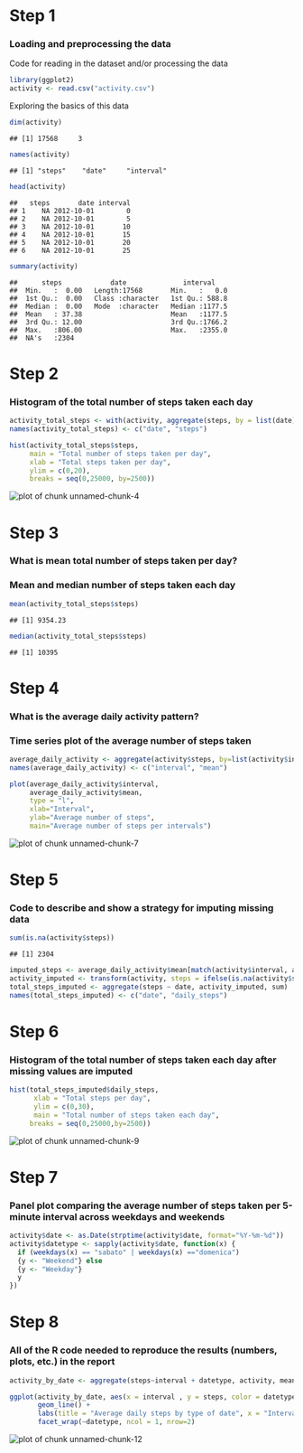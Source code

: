 # Step 1
### Loading and preprocessing the data
Code for reading in the dataset and/or processing the data

```r
library(ggplot2)
activity <- read.csv("activity.csv")
```
Exploring the basics of this data

```r
dim(activity)
```

```
## [1] 17568     3
```

```r
names(activity)
```

```
## [1] "steps"    "date"     "interval"
```

```r
head(activity)
```

```
##   steps       date interval
## 1    NA 2012-10-01        0
## 2    NA 2012-10-01        5
## 3    NA 2012-10-01       10
## 4    NA 2012-10-01       15
## 5    NA 2012-10-01       20
## 6    NA 2012-10-01       25
```

```r
summary(activity)
```

```
##      steps            date              interval     
##  Min.   :  0.00   Length:17568       Min.   :   0.0  
##  1st Qu.:  0.00   Class :character   1st Qu.: 588.8  
##  Median :  0.00   Mode  :character   Median :1177.5  
##  Mean   : 37.38                      Mean   :1177.5  
##  3rd Qu.: 12.00                      3rd Qu.:1766.2  
##  Max.   :806.00                      Max.   :2355.0  
##  NA's   :2304
```
# Step 2
### Histogram of the total number of steps taken each day

```r
activity_total_steps <- with(activity, aggregate(steps, by = list(date), FUN = sum, na.rm = TRUE))
names(activity_total_steps) <- c("date", "steps")
```

```r
hist(activity_total_steps$steps, 
     main = "Total number of steps taken per day", 
     xlab = "Total steps taken per day",
     ylim = c(0,20), 
     breaks = seq(0,25000, by=2500))
```

![plot of chunk unnamed-chunk-4](figure/unnamed-chunk-4-1.png)
# Step 3                       
### What is mean total number of steps taken per day?
### Mean and median number of steps taken each day

```r
mean(activity_total_steps$steps)
```

```
## [1] 9354.23
```

```r
median(activity_total_steps$steps)
```

```
## [1] 10395
```
# Step 4                           
### What is the average daily activity pattern?
### Time series plot of the average number of steps taken

```r
average_daily_activity <- aggregate(activity$steps, by=list(activity$interval), FUN=mean, na.rm=TRUE)
names(average_daily_activity) <- c("interval", "mean")
```

```r
plot(average_daily_activity$interval, 
     average_daily_activity$mean, 
     type = "l",
     xlab="Interval", 
     ylab="Average number of steps", 
     main="Average number of steps per intervals")
```

![plot of chunk unnamed-chunk-7](figure/unnamed-chunk-7-1.png)
# Step 5
### Code to describe and show a strategy for imputing missing data

```r
sum(is.na(activity$steps))
```

```
## [1] 2304
```

```r
imputed_steps <- average_daily_activity$mean[match(activity$interval, average_daily_activity$interval)]
activity_imputed <- transform(activity, steps = ifelse(is.na(activity$steps), yes = imputed_steps, no = activity$steps))
total_steps_imputed <- aggregate(steps ~ date, activity_imputed, sum)
names(total_steps_imputed) <- c("date", "daily_steps")
```
# Step 6
### Histogram of the total number of steps taken each day after missing values are imputed       

```r
hist(total_steps_imputed$daily_steps, 
      xlab = "Total steps per day", 
      ylim = c(0,30), 
      main = "Total number of steps taken each day", 
     breaks = seq(0,25000,by=2500))
```

![plot of chunk unnamed-chunk-9](figure/unnamed-chunk-9-1.png)
      
# Step 7
### Panel plot comparing the average number of steps taken per 5-minute interval across weekdays and weekends                      

```r
activity$date <- as.Date(strptime(activity$date, format="%Y-%m-%d"))
activity$datetype <- sapply(activity$date, function(x) {
  if (weekdays(x) == "sabato" | weekdays(x) =="domenica") 
  {y <- "Weekend"} else 
  {y <- "Weekday"}
  y
})
```
    
# Step 8
### All of the R code needed to reproduce the results (numbers, plots, etc.) in the report

```r
activity_by_date <- aggregate(steps~interval + datetype, activity, mean, na.rm = TRUE)
```

```r
ggplot(activity_by_date, aes(x = interval , y = steps, color = datetype)) +
       geom_line() +
       labs(title = "Average daily steps by type of date", x = "Interval", y = "Average number of steps") +
       facet_wrap(~datetype, ncol = 1, nrow=2)
```

![plot of chunk unnamed-chunk-12](figure/unnamed-chunk-12-1.png)

    
